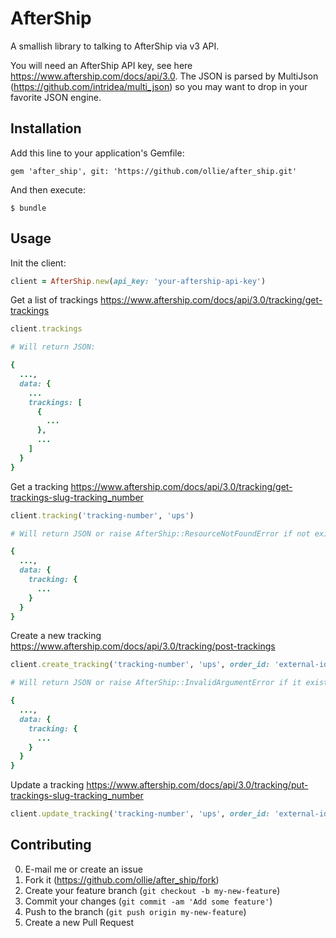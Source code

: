 # AfterShip

A smallish library to talking to AfterShip via v3 API.

You will need an AfterShip API key, see here https://www.aftership.com/docs/api/3.0.
The JSON is parsed by MultiJson (https://github.com/intridea/multi_json) so
you may want to drop in your favorite JSON engine.

## Installation

Add this line to your application's Gemfile:

    gem 'after_ship', git: 'https://github.com/ollie/after_ship.git'

And then execute:

    $ bundle

## Usage

Init the client:

```ruby
client = AfterShip.new(api_key: 'your-aftership-api-key')
```

Get a list of trackings
https://www.aftership.com/docs/api/3.0/tracking/get-trackings

```ruby
client.trackings

# Will return JSON:

{
  ...,
  data: {
    ...
    trackings: [
      {
        ...
      },
      ...
    ]
  }
}
```

Get a tracking
https://www.aftership.com/docs/api/3.0/tracking/get-trackings-slug-tracking_number

```ruby
client.tracking('tracking-number', 'ups')

# Will return JSON or raise AfterShip::ResourceNotFoundError if not exists:

{
  ...,
  data: {
    tracking: {
      ...
    }
  }
}
```

Create a new tracking
https://www.aftership.com/docs/api/3.0/tracking/post-trackings

```ruby
client.create_tracking('tracking-number', 'ups', order_id: 'external-id')

# Will return JSON or raise AfterShip::InvalidArgumentError if it exists:

{
  ...,
  data: {
    tracking: {
      ...
    }
  }
}
```

Update a tracking
https://www.aftership.com/docs/api/3.0/tracking/put-trackings-slug-tracking_number

```ruby
client.update_tracking('tracking-number', 'ups', order_id: 'external-id')
```

## Contributing

0. E-mail me or create an issue
1. Fork it (https://github.com/ollie/after_ship/fork)
2. Create your feature branch (`git checkout -b my-new-feature`)
3. Commit your changes (`git commit -am 'Add some feature'`)
4. Push to the branch (`git push origin my-new-feature`)
5. Create a new Pull Request
